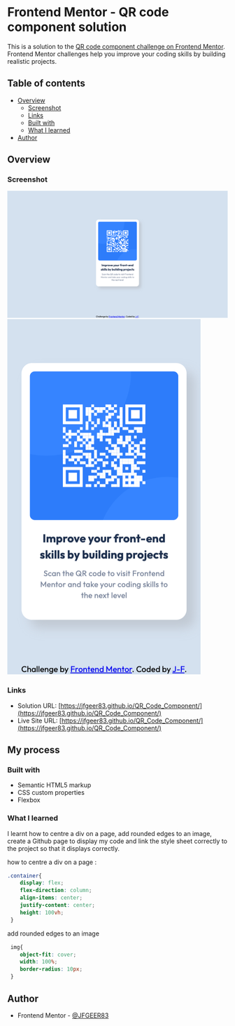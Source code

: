 # Frontend Mentor - QR code component solution

This is a solution to the [QR code component challenge on Frontend Mentor](https://www.frontendmentor.io/challenges/qr-code-component-iux_sIO_H). Frontend Mentor challenges help you improve your coding skills by building realistic projects. 

## Table of contents

- [Overview](#overview)
  - [Screenshot](#screenshot)
  - [Links](#links)
  - [Built with](#built-with)
  - [What I learned](#what-i-learned)
- [Author](#author)

## Overview

### Screenshot

![Desktop version](./images/Desktop.png)
![Mobile version](./images/Mobile.png)

### Links

- Solution URL: [https://jfgeer83.github.io/QR_Code_Component/](https://jfgeer83.github.io/QR_Code_Component/)
- Live Site URL: [https://jfgeer83.github.io/QR_Code_Component/](https://jfgeer83.github.io/QR_Code_Component/)
## My process

### Built with

- Semantic HTML5 markup
- CSS custom properties
- Flexbox

### What I learned

I learnt how to centre a div on a page, add rounded edges to an image, create a Github page to display my code and link the style sheet correctly to the project so that it displays correctly. 

how to centre a div on a page :
```css 
.container{
    display: flex;
    flex-direction: column;
    align-items: center;
    justify-content: center;
    height: 100vh;
 }
```
add rounded edges to an image
```css
 img{
    object-fit: cover;
    width: 100%;
    border-radius: 10px;
 }
```

## Author

- Frontend Mentor - [@JFGEER83](https://www.frontendmentor.io/profile/JFGEER83)


